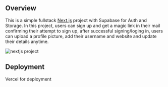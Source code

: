 ## Overview

This is a simple fullstack [Next.js](https://nextjs.org/) project with Supabase for Auth and Storage. In this project, users can sign up and get a magic link in their mail confirming their attempt to sign up, after successful signing/loging in, users can upload a profile picture, add their username and website and update their details anytime. 

![nextjs project](https://user-images.githubusercontent.com/73699892/212667343-e8596aad-445f-48e1-a5bc-ee7281708d5e.jpg)


## Deployment

Vercel for deployment


